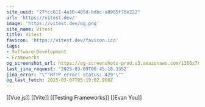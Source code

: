 ```yaml
---
site_uuid: "27fcc611-4a10-485d-bdbc-a8985f75e222"
url: 'https://vitest.dev/'
image: 'https://vitest.dev/og.png'
site_name: Vitest
title: Vitest
favicon: 'https://vitest.dev/favicon.ico'
tags:
- Software-Development
- Frameworks
og_screenshot_url: https://og-screenshots-prod.s3.amazonaws.com/1366x768/80/false/2d9b42d49a11b8f71c3c34e5bbe0f042177c765d4362adcd80cd36f51b03e102.jpeg
last_jina_request: '2025-03-09T06:45:18.335Z'
jina_error: "\"'HTTP error! status: 429'\""
og_last_fetch: 2025-03-07T05:19:02.908Z
---
```


[[Vue.js]]
[[Vite]]
[[Testing Frameworks]]
[[Evan You]]


